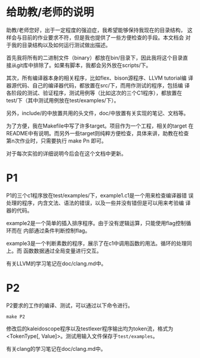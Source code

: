 给助教/老师的说明
=================

助教/老师您好，出于一定程度的强迫症，我希望能够保持我现在的目录结构，
这样会与目前的作业要求不符，但是我也提供了一些方便检查的手段。本文档会
对于我的目录结构以及如何运行测试做出描述。

首先我将所有的二进制文件（binary）都放在bin/目录下，因此我将这个目录直
接从git库中排除了。如果有脚本，我都会另外放在scripts/下。

其次，所有编译器本身的相关程序，比如flex、bison源程序、LLVM tutorial编
译器源代码、自己的编译器代码，都放置在src/下，而用作测试的程序，包括编
译各阶段的测试、验证程序，测试用例等（比如这次的三个C1程序），都放置在
test/下（其中测试用例放在test/examples/下）。

另外，include/的中放置共用的头文件，doc/中放置有关实现的笔记、文档等。

为了方便，我在Makefile中写了许多target。项目作为一个工程，相关的target
在README中有说明。而另外一些target则纯粹方便检查，具体来讲，助教在检查
第n次作业时，只需要执行 make Pn 即可。

对于每次实验的详细说明今后会在这个文档中更新。

# P1

P1的三个c1程序放在test/examples/下，example1.c1是一个用来检查编译器错
误处理的程序，内含文法、语法的错误，以及一些并没有错但是可以用来考验编
译器的代码。

example2是一个简单的插入排序程序。由于没有逻辑运算，只能使用flag控制循环而在
内部通过条件判断控制flag。

example3是一个判断素数的程序，展示了在c1中调用函数的用法。循环的处理同上。而
函数数据通过全局变量进行交互。

有关LLVM的学习笔记在doc/clang.md中。

# P2

P2要求的工作的编译、测试，可以通过以下命令进行。

    make P2

修改后的kaleidoscope程序以及testlexer程序输出均为token流，格式为
<TokenType[, Value]>。测试用输入文件保存于`test/examples`。

有关clang的学习笔记在doc/clang.md中。
